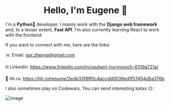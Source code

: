 <h1 align="center"> Hello, I'm Eugene 👋</h1>
 I'm a <b>Python🐍</b> developer. I mainly work with the <b>Django web framework</b> and, to a lesser extent, <b>Fast API</b>. I’m also currently learning React to work with the frontend.


If you want to connect with me, here are the links:

✉️ Email: gur.zhenya@gmail.com

⛓️ LinkedIn: https://www.linkedin.com/in/yauheni-hurynovich-6319a721a/

🎯 hh.ru: https://hh.ru/resume/2edb33f8ff0c4accdd0039ed1f57454d5a376b



I also sometimes play on Codewars. You can send interesting katas 😏:

![image](https://www.codewars.com/users/eu99eze/badges/small)
